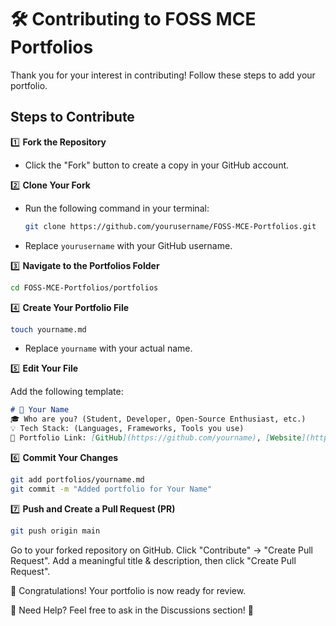 # 🛠 Contributing to FOSS MCE Portfolios

Thank you for your interest in contributing! Follow these steps to add your portfolio.

## Steps to Contribute

1️⃣ **Fork the Repository**  
   - Click the "Fork" button to create a copy in your GitHub account.

2️⃣ **Clone Your Fork**  
   - Run the following command in your terminal:
     ```sh
     git clone https://github.com/yourusername/FOSS-MCE-Portfolios.git
     ```
   - Replace `yourusername` with your GitHub username.

3️⃣ **Navigate to the Portfolios Folder**  

 ```sh
cd FOSS-MCE-Portfolios/portfolios
 ```


4️⃣ **Create Your Portfolio File**  

 ```sh
touch yourname.md
 ```
- Replace `yourname` with your actual name.

5️⃣ **Edit Your File**  

Add the following template:
```md
# 🚀 Your Name  
🎓 Who are you? (Student, Developer, Open-Source Enthusiast, etc.)  
💡 Tech Stack: (Languages, Frameworks, Tools you use)  
🔗 Portfolio Link: [GitHub](https://github.com/yourname), [Website](https://yourwebsite.com)
 ```

6️⃣ **Commit Your Changes**

 ```sh
git add portfolios/yourname.md
git commit -m "Added portfolio for Your Name"
 ```

7️⃣ **Push and Create a Pull Request (PR)**
 ```sh
git push origin main
 ```

Go to your forked repository on GitHub.
Click "Contribute" → "Create Pull Request".
Add a meaningful title & description, then click "Create Pull Request".

🎉 Congratulations! Your portfolio is now ready for review.

🔹 Need Help? Feel free to ask in the Discussions section! 🚀

